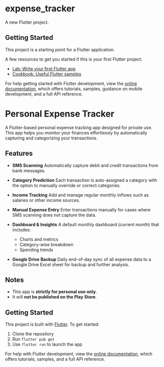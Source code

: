 # expense_tracker

A new Flutter project.

## Getting Started

This project is a starting point for a Flutter application.

A few resources to get you started if this is your first Flutter project:

- [Lab: Write your first Flutter app](https://docs.flutter.dev/get-started/codelab)
- [Cookbook: Useful Flutter samples](https://docs.flutter.dev/cookbook)

For help getting started with Flutter development, view the
[online documentation](https://docs.flutter.dev/), which offers tutorials,
samples, guidance on mobile development, and a full API reference.

# Personal Expense Tracker

A Flutter-based personal expense tracking app designed for private use.
This app helps you monitor your finances effortlessly by automatically capturing and categorizing your transactions.

## Features

- **SMS Scanning**
  Automatically capture debit and credit transactions from bank messages.

- **Category Prediction**
  Each transaction is auto-assigned a category with the option to manually override or correct categories.

- **Income Tracking**
  Add and manage regular monthly inflows such as salaries or other income sources.

- **Manual Expense Entry**
  Enter transactions manually for cases where SMS scanning does not capture the data.

- **Dashboard & Insights**
  A default monthly dashboard (current month) that includes:
  - Charts and metrics
  - Category-wise breakdown
  - Spending trends

- **Google Drive Backup**
  Daily end-of-day sync of all expense data to a Google Drive Excel sheet for backup and further analysis.

## Notes

- This app is **strictly for personal use only**.
- It will **not be published on the Play Store**.

## Getting Started

This project is built with [Flutter](https://flutter.dev/).
To get started:

1. Clone the repository
2. Run `flutter pub get`
3. Use `flutter run` to launch the app

For help with Flutter development, view the [online documentation](https://docs.flutter.dev/), which offers tutorials, samples, and a full API reference.
